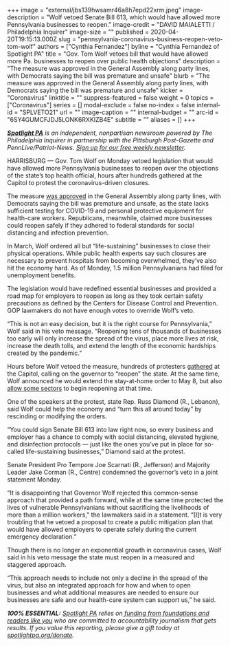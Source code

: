 +++
image = "external/jbs139hwsamr46a8h7epd22xrm.jpeg"
image-description = "Wolf vetoed Senate Bill 613, which would have allowed more Pennsylvania businesses to reopen."
image-credit = "DAVID MAIALETTI / Philadelphia Inquirer"
image-size = ""
published = 2020-04-20T19:15:13.000Z
slug = "pennsylvania-coronavirus-business-reopen-veto-tom-wolf"
authors = ["Cynthia Fernandez"]
byline = "Cynthia Fernandez of Spotlight PA"
title = "Gov. Tom Wolf vetoes bill that would have allowed more Pa. businesses to reopen over public health objections"
description = "The measure was approved in the General Assembly along party lines, with Democrats saying the bill was premature and unsafe"
blurb = "The measure was approved in the General Assembly along party lines, with Democrats saying the bill was premature and unsafe"
kicker = "Coronavirus"
linktitle = ""
suppress-featured = false
weight = 0
topics = ["Coronavirus"]
series = []
modal-exclude = false
no-index = false
internal-id = "SPLVETO21"
url = ""
image-caption = ""
internal-budget = ""
arc-id = "6SY4GUMCFJDJ5LONK6RXKIZB4E"
subtitle = ""
aliases = []
+++

<a href="https://lesspage.com/"><i><b>Spotlight PA</b></i></a><i> is an independent, nonpartisan newsroom powered by The Philadelphia Inquirer in partnership with the Pittsburgh Post-Gazette and PennLive/Patriot-News. </i><a href="https://lesspage.com/newsletters"><i>Sign up for our free weekly newsletter</i></a><i>.</i>

HARRISBURG — Gov. Tom Wolf on Monday vetoed legislation that would have allowed more Pennsylvania businesses to reopen over the objections of the state’s top health official, hours after hundreds gathered at the Capitol to protest the coronavirus-driven closures.

The measure <a href="https://lesspage.com/news/2020/04/pennsylvania-coronavirus-legislature-senate-vote-reopen-business/">was approved</a> in the General Assembly along party lines, with Democrats saying the bill was premature and unsafe, as the state lacks sufficient testing for COVID-19 and personal protective equipment for health-care workers. Republicans, meanwhile, claimed more businesses could reopen safely if they adhered to federal standards for social distancing and infection prevention.

In March, Wolf ordered all but “life-sustaining” businesses to close their physical operations. While public health experts say such closures are necessary to prevent hospitals from becoming overwhelmed, they’ve also hit the economy hard. As of Monday, 1.5 million Pennsylvanians had filed for unemployment benefits.

The legislation would have redefined essential businesses and provided a road map for employers to reopen as long as they took certain safety precautions as defined by the Centers for Disease Control and Prevention. GOP lawmakers do not have enough votes to override Wolf’s veto.

“This is not an easy decision, but it is the right course for Pennsylvania,” Wolf said in his veto message. “Reopening tens of thousands of businesses too early will only increase the spread of the virus, place more lives at risk, increase the death tolls, and extend the length of the economic hardships created by the pandemic.”

<script src="https://lesspage.com/embed.js" async></script><div data-spl-embed-version="1" data-spl-src="https://lesspage.com/embeds/donate/"></div>


Hours before Wolf vetoed the measure, hundreds of protesters <a href="https://lesspage.com/news/2020/04/pennsylvania-anti-shutdown-rally-harrisburg/" target=_blank>gathered</a> at the Capitol, calling on the governor to “reopen” the state. At the same time, Wolf announced he would extend the stay-at-home order to May 8, but also <a href="https://lesspage.com/news/2020/04/pennsylvania-coronavirus-reopen-wine-liquor-construction-car-dealerships/" target=_blank>allow some sectors</a> to begin reopening at that time.

One of the speakers at the protest, state Rep. Russ Diamond (R., Lebanon), said Wolf could help the economy and “turn this all around today” by rescinding or modifying the orders.

“You could sign Senate Bill 613 into law right now, so every business and employer has a chance to comply with social distancing, elevated hygiene, and disinfection protocols — just like the ones you’ve put in place for so-called life-sustaining businesses,” Diamond said at the protest.

Senate President Pro Tempore Joe Scarnati (R., Jefferson) and Majority Leader Jake Corman (R., Centre) condemned the governor’s veto in a joint statement Monday.

“It is disappointing that Governor Wolf rejected this common-sense approach that provided a path forward, while at the same time protected the lives of vulnerable Pennsylvanians without sacrificing the livelihoods of more than a million workers," the lawmakers said in a statement. “[I]t is very troubling that he vetoed a proposal to create a public mitigation plan that would have allowed employers to operate safely during the current emergency declaration.”

Though there is no longer an exponential growth in coronavirus cases, Wolf said in his veto message the state must reopen in a measured and staggered approach.

“This approach needs to include not only a decline in the spread of the virus, but also an integrated approach for how and when to open businesses and what additional measures are needed to ensure our businesses are safe and our health-care system can support us,” he said.

<i><b>100% ESSENTIAL:</b></i> <a href="https://lesspage.com/"><i>Spotlight PA</i></a><i> relies on</i><a href="https://lesspage.com/support"><i> funding from foundations and readers like you</i></a><i> who are committed to accountability journalism that gets results. If you value this reporting, please give a gift today at </i><a href="https://lesspage.com/donate"><i>spotlightpa.org/donate</i></a><i>.</i>

<script src="https://lesspage.com/embed.js" async></script><div data-spl-embed-version="1" data-spl-src="https://lesspage.com/embeds/tips/?tip_text=Do%20you%20have%20a%20tip%20about%20%3Cb%3Ehow%20Pa.'s%20government%20is%20responding%20to%20the%20coronavirus%3C%2Fb%3E%3F%20Tell%20us."></div>
